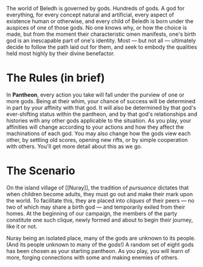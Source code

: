 <table id="god_table"></table>

<div id="world_map"></div>

The world of Beledh is governed by gods. Hundreds of gods. A god for everything, for every concept natural and artificial, every aspect of existence human or otherwise, and every child of Beledh is born under the auspices of one of those gods. No one knows why, or how the choice is made, but from the moment their characteristic omen manifests, one's birth god is an inescapable part of one's identity. Most — but not all — ultimately decide to follow the path laid out for them, and seek to embody the qualities held most highly by their divine benefactor.

# The Rules (in brief)

In **Pantheon**, every action you take will fall under the purview of one or more gods. Being at their whim, your chance of success will be determined in part by your affinity with that god. It will also be determined by that god's ever-shifting status within the pantheon, and by that god's relationships and histories with any other gods applicable to the situation. As you play, your affinities will change according to your actions and how they affect the machinations of each god. You may also change how the gods view each other, by settling old scores, opening new rifts, or by simple cooperation with others. You'll get more detail about this as we go.

# The Scenario

On the island village of [[Nuray]], the tradition of *pursuance* dictates that when children become adults, they must go out and make their mark upon the world. To facilitate this, they are placed into *cliques* of their peers — no two of which may share a birth god — and temporarily exiled from their homes. At the beginning of our campaign, the members of the party constitute one such clique, newly formed and about to begin their journey, like it or not.

Nuray being an isolated place, many of the gods are unknown to its people. (And its people unknown to many of the gods!) A random set of eight gods has been chosen as your starting pantheon. As you play, you will learn of more, forging connections with some and making enemies of others.
